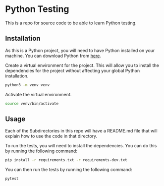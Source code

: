 # Python Testing

This is a repo for source code to be able to learn Python testing.

## Installation

As this is a Python project, you will need to have Python installed on your machine. You can download Python from [here](https://www.python.org/downloads/).

Create a virtual environment for the project. This will allow you to install the dependencies for the project without affecting your global Python installation.

```bash
python3 -m venv venv
```

Activate the virtual environment.

```bash
source venv/bin/activate
```


## Usage

Each of the Subdirectories in this repo will have a README.md file that will explain how to use the code in that directory.

To run the tests, you will need to install the dependencies. You can do this by running the following command:

```bash
pip install -r requirements.txt -r requirements-dev.txt
```

You can then run the tests by running the following command:

```bash
pytest
```